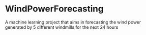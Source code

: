 # WindPowerForecasting
A machine learning project that aims in forecasting the wind power generated by 5 different windmills for the next 24 hours
